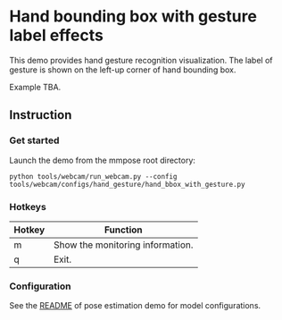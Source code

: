 # Hand bounding box with gesture label effects

This demo provides hand gesture recognition visualization. The label of gesture is shown on the left-up corner of hand bounding box.

Example TBA.

## Instruction

### Get started

Launch the demo from the mmpose root directory:

```shell
python tools/webcam/run_webcam.py --config tools/webcam/configs/hand_gesture/hand_bbox_with_gesture.py
```

### Hotkeys

| Hotkey | Function                              |
| ------ | ------------------------------------- |
| m      | Show the monitoring information.      |
| q      | Exit.                                 |

### Configuration

See the [README](/tools/webcam/configs/examples/README.md#configuration) of pose estimation demo for model configurations.
